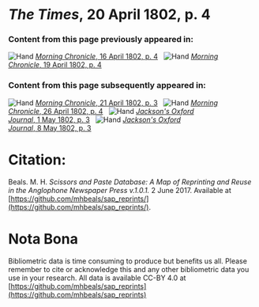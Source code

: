 # *The Times*, 20 April 1802, p. 4  
  
### Content from this page previously appeared in:  
![Hand](http://scissorsandpaste.net/wp-content/uploads/2017/06/smallhandpointer.png) [*Morning Chronicle*, 16 April 1802, p. 4](https://mhbeals.github.io/sap_html/Morning-Chronicle/Morning-Chronicle-16-April-1802-p-4)  
![Hand](http://scissorsandpaste.net/wp-content/uploads/2017/06/smallhandpointer.png) [*Morning Chronicle*, 19 April 1802, p. 4](https://mhbeals.github.io/sap_html/Morning-Chronicle/Morning-Chronicle-19-April-1802-p-4)  
  
### Content from this page subsequently appeared in:  
![Hand](http://scissorsandpaste.net/wp-content/uploads/2017/06/smallhandpointer.png) [*Morning Chronicle*, 21 April 1802, p. 3](https://mhbeals.github.io/sap_html/Morning-Chronicle/Morning-Chronicle-21-April-1802-p-3)  
![Hand](http://scissorsandpaste.net/wp-content/uploads/2017/06/smallhandpointer.png) [*Morning Chronicle*, 26 April 1802, p. 4](https://mhbeals.github.io/sap_html/Morning-Chronicle/Morning-Chronicle-26-April-1802-p-4)  
![Hand](http://scissorsandpaste.net/wp-content/uploads/2017/06/smallhandpointer.png) [*Jackson's Oxford Journal*, 1 May 1802, p. 3](https://mhbeals.github.io/sap_html/Jackson's-Oxford-Journal/Jackson's-Oxford-Journal-1-May-1802-p-3)  
![Hand](http://scissorsandpaste.net/wp-content/uploads/2017/06/smallhandpointer.png) [*Jackson's Oxford Journal*, 8 May 1802, p. 3](https://mhbeals.github.io/sap_html/Jackson's-Oxford-Journal/Jackson's-Oxford-Journal-8-May-1802-p-3)  


# Citation: 

Beals. M. H. *Scissors and Paste Database: A Map of Reprinting and Reuse in the Anglophone Newspaper Press v.1.0.1.* 2 June 2017. Available at [https://github.com/mhbeals/sap_reprints/](https://github.com/mhbeals/sap_reprints/). 

# Nota Bona

Bibliometric data is time consuming to produce but benefits us all. Please remember to cite or acknowledge this and any other bibliometric data you use in your research. All data is available CC-BY 4.0 at [https://github.com/mhbeals/sap_reprints](https://github.com/mhbeals/sap_reprints)